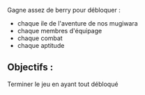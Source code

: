 Gagne assez de berry pour débloquer :
- chaque ile de l'aventure de nos mugiwara
- chaque membres d'équipage
- chaque combat
- chaque aptitude

## Objectifs :
Terminer le jeu en ayant tout débloqué 
